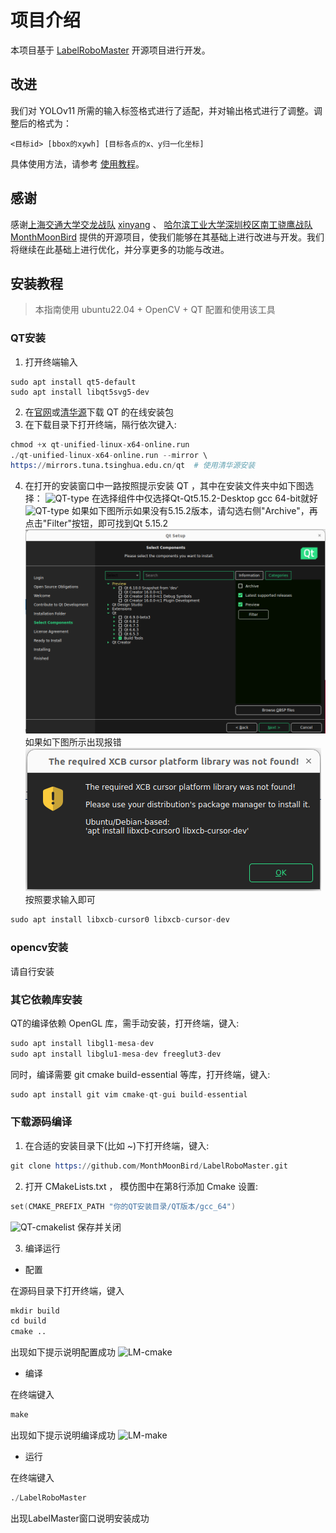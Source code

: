 # 项目介绍

本项目基于 [LabelRoboMaster](https://github.com/MonthMoonBird/LabelRoboMaster) 开源项目进行开发。  

## 改进
我们对 YOLOv11 所需的输入标签格式进行了适配，并对输出格式进行了调整。调整后的格式为：
```
<目标id> [bbox的xywh] [目标各点的x、y归一化坐标]
```
具体使用方法，请参考 [使用教程](https://github.com/MonthMoonBird/LabelRoboMaster/blob/main/README.md)。

## 感谢

感谢[上海交通大学交龙战队](https://github.com/SJTU-RoboMaster-Team) [xinyang](https://github.com/xinyang-go) 、 [哈尔滨工业大学深圳校区南工骁鹰战队](https://space.bilibili.com/1559398123/)  [MonthMoonBird](https://github.com/MonthMoonBird) 提供的开源项目，使我们能够在其基础上进行改进与开发。我们将继续在此基础上进行优化，并分享更多的功能与改进。

## 安装教程
> 本指南使用 ubuntu22.04 + OpenCV  + QT 配置和使⽤该⼯具

### **QT安装**
1.  打开终端输入
```
sudo apt install qt5-default
sudo apt install libqt5svg5-dev
```

2. 在[官网](https://d13lb3tujbc8s0.cloudfront.net/onlineinstallers/qt-unified-linux-x64-4.5.2-online.run)或[清华源](https://mirrors.tuna.tsinghua.edu.cn/qt/official_releases/online_installers/qt-unified-linux-x64-online.run)下载 QT 的在线安装包
3. 在下载⽬录下打开终端，隔⾏依次键⼊:
```s
chmod +x qt-unified-linux-x64-online.run
./qt-unified-linux-x64-online.run --mirror \
https://mirrors.tuna.tsinghua.edu.cn/qt  # 使用清华源安装
```
4. 在打开的安装窗⼝中⼀路按照提⽰安装 QT ，其中在安装文件夹中如下图选择：
![QT-type](pic/QT-type.png)
在选择组件中仅选择Qt-Qt5.15.2-Desktop gcc 64-bit就好 
![QT-type](pic/QT-components.png) 
如果如下图所示如果没有5.15.2版本，请勾选右侧"Archive"，再点击"Filter"按钮，即可找到Qt  5.15.2  
![QT-type](pic/QT-5.15.2.png)
如果如下图所示出现报错  
![QT-type](pic/QT-notFound.png)  
按照要求输入即可
```s
sudo apt install libxcb-cursor0 libxcb-cursor-dev
```  
### **opencv安装**
请自行安装

### **其它依赖库安装**
QT的编译依赖 OpenGL 库，需⼿动安装，打开终端，键⼊:
```s
sudo apt install libgl1-mesa-dev
sudo apt install libglu1-mesa-dev freeglut3-dev
```
同时，编译需要 git cmake build-essential 等库，打开终端，键⼊:
```s
sudo apt install git vim cmake-qt-gui build-essential
```

### **下载源码编译**
1. 在合适的安装⽬录下(⽐如 ~)下打开终端，键⼊:
```s
git clone https://github.com/MonthMoonBird/LabelRoboMaster.git
```
2. 打开 CMakeLists.txt ， 模仿图中在第8行添加 Cmake 设置:
```s
set(CMAKE_PREFIX_PATH "你的QT安装⽬录/QT版本/gcc_64")
```
![QT-cmakelist](pic/QT-cmakelist.png)
保存并关闭

3. 编译运行
- 配置

在源码目录下打开终端，键⼊
```s
mkdir build
cd build
cmake ..
```
出现如下提⽰说明配置成功
![LM-cmake](pic/LM-cmake.png)
- 编译

在终端键⼊
```s
make
```
出现如下提⽰说明编译成功
![LM-make](pic/LM-make.png)
- 运行

在终端键⼊
```s
./LabelRoboMaster
```
出现LabelMaster窗口说明安装成功